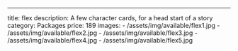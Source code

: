 ---
title: flex
description: A few character cards, for a head start of a story
category: Packages
price: 189
images: 
    - /assets/img/available/flex1.jpg
    - /assets/img/available/flex2.jpg
    - /assets/img/available/flex3.jpg
    - /assets/img/available/flex4.jpg
    - /assets/img/available/flex5.jpg
   